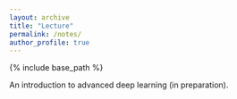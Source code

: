 ```yaml
---
layout: archive
title: "Lecture"
permalink: /notes/
author_profile: true
---
```



{% include base_path %}


An introduction to advanced deep learning (in preparation).     

